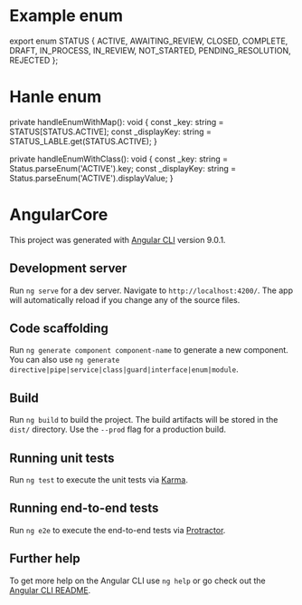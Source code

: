 # Example enum

export enum STATUS {
  ACTIVE,
  AWAITING_REVIEW,
  CLOSED,
  COMPLETE,
  DRAFT,
  IN_PROCESS,
  IN_REVIEW,
  NOT_STARTED,
  PENDING_RESOLUTION,
  REJECTED
};

# Hanle enum

private handleEnumWithMap(): void {
    const _key: string = STATUS[STATUS.ACTIVE];
    const _displayKey: string = STATUS_LABLE.get(STATUS.ACTIVE);
}

private handleEnumWithClass(): void {
    const _key: string = Status.parseEnum('ACTIVE').key;
    const _displayKey: string = Status.parseEnum('ACTIVE').displayValue;
}





# AngularCore

This project was generated with [Angular CLI](https://github.com/angular/angular-cli) version 9.0.1.

## Development server

Run `ng serve` for a dev server. Navigate to `http://localhost:4200/`. The app will automatically reload if you change any of the source files.

## Code scaffolding

Run `ng generate component component-name` to generate a new component. You can also use `ng generate directive|pipe|service|class|guard|interface|enum|module`.

## Build

Run `ng build` to build the project. The build artifacts will be stored in the `dist/` directory. Use the `--prod` flag for a production build.

## Running unit tests

Run `ng test` to execute the unit tests via [Karma](https://karma-runner.github.io).

## Running end-to-end tests

Run `ng e2e` to execute the end-to-end tests via [Protractor](http://www.protractortest.org/).

## Further help

To get more help on the Angular CLI use `ng help` or go check out the [Angular CLI README](https://github.com/angular/angular-cli/blob/master/README.md).
